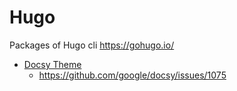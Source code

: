 # Hugo
Packages of Hugo cli https://gohugo.io/ 




* [Docsy Theme](https://github.com/google/docsy)
    * https://github.com/google/docsy/issues/1075